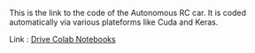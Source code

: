 This is the link to the code of the Autonomous RC car. It is coded automatically via various plateforms like Cuda and Keras.

Link : [Drive Colab Notebooks](https://colab.research.google.com/drive/1U2XdAKOw0V6aW4nJHnTzeedeiRepkBv0?usp=sharing)
